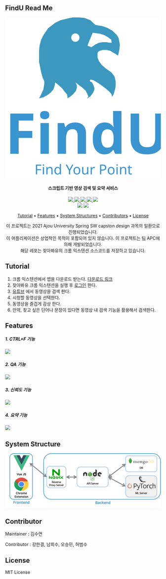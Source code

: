 ## FindU Read Me

<p align="center">
    <img src="pics/logo-com.svg"/>
</p>
<h4 align="center">스크립트 기반 영상 검색 및 요약 서비스</h4>
<p align="center">
    <a href="https://github.com/SWCapstone2021/chrome-extension/actions/workflows/main.yml">
        <img src="https://github.com/SWCapstone2021/chrome-extension/actions/workflows/main.yml/badge.svg"/>
    </a> 
    <a href="https://github.com/SWCapstone2021/chrome-extension/issues">
        <img src="https://img.shields.io/github/issues/SWCapstone2021/chrome-extension"/>
    </a>
    <a href="https://github.com/SWCapstone2021/chrome-extension/pulls">
        <img src="https://img.shields.io/github/forks/SWCapstone2021/chrome-extension"/>
    </a>
    <a href="https://github.com/SWCapstone2021/chrome-extension/stargazers">
        <img src="https://img.shields.io/github/stars/SWCapstone2021/chrome-extension"/>
    </a>
    <a href="https://github.com/SWCapstone2021/chrome-extension/blob/main/LICENSE">
        <img src="https://img.shields.io/github/license/SWCapstone2021/chrome-extension"/>
    </a> <br/>
    <img src="https://img.shields.io/badge/Built with Firebase-FFCA28?style=flat-square&logo=Firebase&logoColor=white"/>
    <img src="https://img.shields.io/badge/chrome extentions-4285F4?style=flat-square&logo=Google-chrome&logoColor=white"/>
</p>
<p align="center">
  <a href="#tutorial">Tutorial</a></a> • 
  <a href="#features">Features</a> •  
  <a href="#system-structure">System Structures</a> • 
  <a href="#contributor">Contributors</a> • 
  <a href="#license">License</a>
</p>
<p align="center">
    이 프로젝트는 2021 Ajou University Spring SW capston design 과목의 일환으로 진행되었습니다. <br/>
    이 어플리케이션은 상업적인 목적이 포함되어 있지 않습니다. 
    이 프로젝트는 팀 APC에 의해 개발되었습니다.<br/>
    해당 레포는 찾아봐유의 크롬 익스텐션 소스코드를 저장하고 있습니다.      
</p>







## Tutorial

1. 크롬 익스텐션에서 앱을 다운로드 받는다. [다운로드 링크](https://github.com/SWCapstone2021/chrome-extension/archive/refs/tags/v0.9.zip)
2. 찾아봐유 크롬 익스텐션을 실행 후 [로그인](https://apcfindu.web.app/) 한다. 
3. [유튜브](https://www.youtube.com) 에서 동영상을 검색 한다.
4. 시청할 동영상을 선택한다.
5. 동영상을 즐겁게 감상 한다.
6. 만약, 찾고 싶은 단어나 문장이 있다면 동영상 내 검색 기능을 활용해서 검색한다.



## Features

<p align="center">
    <h5>1. CTRL+F 기능</h5>
    <img src="https://user-images.githubusercontent.com/31476895/121774518-b91ee800-cbbd-11eb-931a-55070890f54e.gif"/>
	<h5>2. QA 기능</h5>
    <img src="https://user-images.githubusercontent.com/31476895/121774521-bae8ab80-cbbd-11eb-8b42-9b69661e4165.gif"/>
	<h5>3. 신뢰도 기능</h5>
    <img src="https://user-images.githubusercontent.com/31476895/121774525-bd4b0580-cbbd-11eb-843f-144380845ff1.gif"/>
	<h5>4. 요약 기능</h5>
    <img src="https://user-images.githubusercontent.com/31476895/121774528-bf14c900-cbbd-11eb-829b-407745dae1d2.gif"/>
</p>



## System Structure

![systemStructure](pics/4F44C0F3-9DA8-42B4-B96C-04DC24A068E5.png)



## Contributor

Maintainer : 김수연

Contributor : 강한결, 남희수, 오승민, 허범수



## License

MIT License
